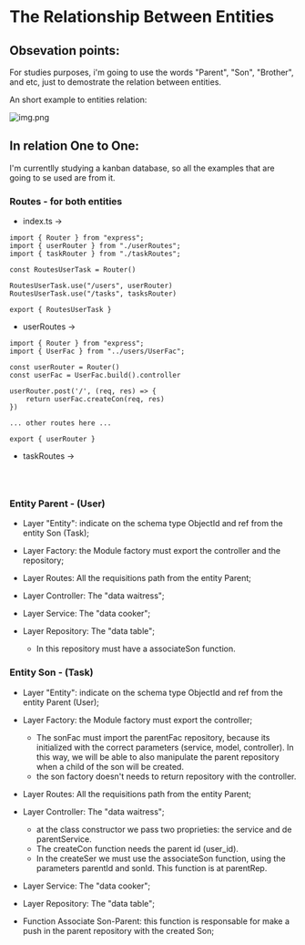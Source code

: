 # The Relationship Between Entities

## Obsevation points:

For studies purposes, i'm going to use the words "Parent", "Son", "Brother", and etc, just to demostrate the relation between entities.

An short example to entities relation:

![img.png](https://media.discordapp.net/attachments/1080178640756691157/1115291516152315984/210573868-908937bc-e555-46b8-8d9c-8bb481d6fdeb.png?width=454&height=369)


## In relation One to One:

I'm currentlly studying a kanban database, so all the examples that are going to se used are from it.

### Routes - for both entities

* index.ts -> 

````
import { Router } from "express";
import { userRouter } from "./userRoutes";
import { taskRouter } from "./taskRoutes";

const RoutesUserTask = Router()

RoutesUserTask.use("/users", userRouter)
RoutesUserTask.use("/tasks", tasksRouter)

export { RoutesUserTask }
````

* userRoutes ->
```
import { Router } from "express";
import { UserFac } from "../users/UserFac";

const userRouter = Router()
const userFac = UserFac.build().controller

userRouter.post('/', (req, res) => {
    return userFac.createCon(req, res)
})

... other routes here ...

export { userRouter }

```

* taskRoutes -> 

```



```

### Entity Parent - (User)

* Layer "Entity": indicate on the schema type ObjectId and ref from the entity Son (Task);

* Layer Factory: the Module factory must export the controller and the repository;

* Layer Routes: All the requisitions path from the entity Parent;

* Layer Controller: The "data waitress";

* Layer Service: The "data cooker";

* Layer Repository: The "data table";
    - In this repository must have a associateSon function.

### Entity Son - (Task)

* Layer "Entity": indicate on the schema type ObjectId and ref from the entity Parent (User);

* Layer Factory: the Module factory must export the controller;
    - The sonFac must import the parentFac repository, because its initialized with the correct parameters (service, model, controller). In this way, we will be able to also manipulate the parent repository when a child of the son will be created.
    - the son factory doesn't needs to return repository with the controller.

* Layer Routes: All the requisitions path from the entity Parent;

* Layer Controller: The "data waitress";
    - at the class constructor we pass two proprieties: the service and de parentService.
    - The createCon function needs the parent id (user_id).
    - In the createSer we must use the associateSon function, using the parameters parentId and sonId. This function is at parentRep.

* Layer Service: The "data cooker";

* Layer Repository: The "data table";

* Function Associate Son-Parent: this function is responsable for make a push in the parent repository with the created Son;